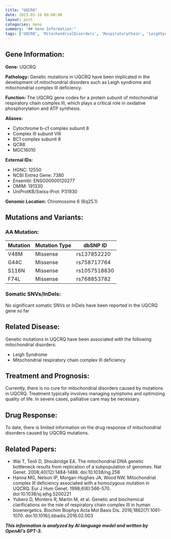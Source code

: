 ```yaml
---
title: "UQCRQ"
date: 2023-05-16 00:00:00
layout: post
categories: Gene
summary: "## Gene Information:"
tags: ['UQCRQ', 'MitochondrialDisorders', 'RespiratoryChain', 'LeighSyndrome', 'GeneticMutations', 'OxidativePhosphorylation', 'ATPSynthesis', 'MitochondrialDNA']
---
```


## Gene Information:

**Gene:** UQCRQ

**Pathology:** Genetic mutations in UQCRQ have been implicated in the development of mitochondrial disorders such as Leigh syndrome and mitochondrial complex III deficiency.

**Function:** The UQCRQ gene codes for a protein subunit of mitochondrial respiratory chain complex III, which plays a critical role in oxidative phosphorylation and ATP synthesis.

**Aliases:**

- Cytochrome b-c1 complex subunit 8
- Complex III subunit VIII
- BC1 complex subunit 8
- QCR8
- MGC16010

**External IDs:**

- HGNC: 12550
- NCBI Entrez Gene: 7380 
- Ensembl: ENSG00000120277
- OMIM: 191330 
- UniProtKB/Swiss-Prot: P31930

**Genomic Location:** Chromosome 6 (6q25.1)

## Mutations and Variants:

### AA Mutation:

|Mutation|Mutation Type|dbSNP ID|
|--------|-------------|--------|
|V48M|Missense|rs137852220|
|G44C|Missense|rs758717764|
|S116N|Missense|rs1057518830|
|F74L|Missense|rs768853782|

### Somatic SNVs/InDels:

No significant somatic SNVs or InDels have been reported in the UQCRQ gene so far

## Related Disease:

Genetic mutations in UQCRQ have been associated with the following mitochondrial disorders:

- Leigh Syndrome
- Mitochondrial respiratory chain complex III deficiency

## Treatment and Prognosis:

Currently, there is no cure for mitochondrial disorders caused by mutations in UQCRQ. Treatment typically involves managing symptoms and optimizing quality of life. In severe cases, palliative care may be necessary.

## Drug Response:

To date, there is limited information on the drug response of mitochondrial disorders caused by UQCRQ mutations.

## Related Papers:

- Wai T, Teoli D, Shoubridge EA. The mitochondrial DNA genetic bottleneck results from replication of a subpopulation of genomes. Nat Genet. 2008;40(12):1484-1488. doi:10.1038/ng.258
- Hanna MG, Nelson IP, Morgan-Hughes JA, Wood NW. Mitochondrial complex III deficiency associated with a homozygous mutation in UQCRQ. Eur J Hum Genet. 1998;6(6):566-570. doi:10.1038/sj.ejhg.5200221
- Yubero D, Montero R, Martin M, et al. Genetic and biochemical clarifications on the role of respiratory chain complex III in human bioenergetics. Biochim Biophys Acta Mol Basis Dis. 2016;1862(7):1061-1070. doi:10.1016/j.bbadis.2016.02.003

**_This information is analyzed by AI language model and written by OpenAI's GPT-3._**